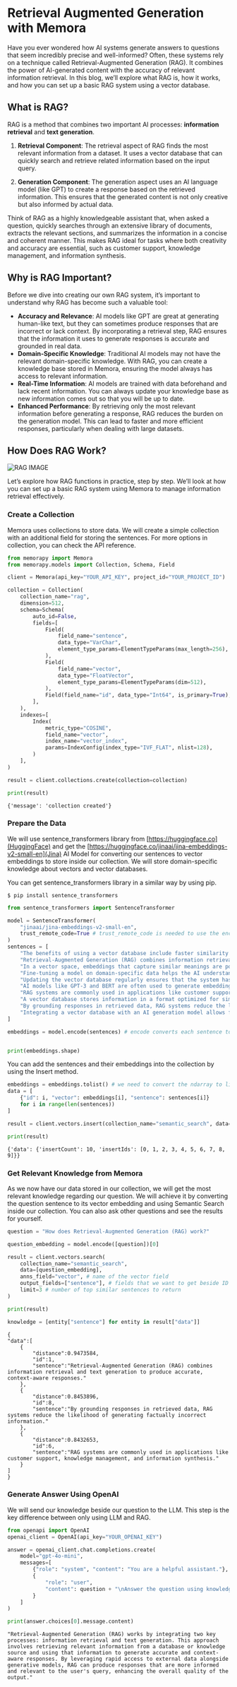 # Retrieval Augmented Generation with Memora
Have you ever wondered how AI systems generate answers to questions that seem incredibly precise and well-informed? Often, these systems rely on a technique called Retrieval-Augmented Generation (RAG). It combines the power of AI-generated content with the accuracy of relevant information retrieval. In this blog, we’ll explore what RAG is, how it works, and how you can set up a basic RAG system using a vector database.

## What is RAG?
RAG is a method that combines two important AI processes: **information retrieval** and **text generation**.

1. **Retrieval Component**: The retrieval aspect of RAG finds the most relevant information from a dataset. It uses a vector database that can quickly search and retrieve related information based on the input query.

2. **Generation Component**: The generation aspect uses an AI language model (like GPT) to create a response based on the retrieved information. This ensures that the generated content is not only creative but also informed by actual data.

Think of RAG as a highly knowledgeable assistant that, when asked a question, quickly searches through an extensive library of documents, extracts the relevant sections, and summarizes the information in a concise and coherent manner. This makes RAG ideal for tasks where both creativity and accuracy are essential, such as customer support, knowledge management, and information synthesis.

## Why is RAG Important?
Before we dive into creating our own RAG system, it’s important to understand why RAG has become such a valuable tool:

- **Accuracy and Relevance**: AI models like GPT are great at generating human-like text, but they can sometimes produce responses that are incorrect or lack context. By incorporating a retrieval step, RAG ensures that the information it uses to generate responses is accurate and grounded in real data.
- **Domain-Specific Knowledge**: Traditional AI models may not have the relevant domain-specific knowledge. With RAG, you can create a knowledge base stored in Memora, ensuring the model always has access to relevant information.
- **Real-Time Information**: AI models are trained with data beforehand and lack recent information. You can always update your knowledge base as new information comes out so that you will be up to date.  
- **Enhanced Performance**: By retrieving only the most relevant information before generating a response, RAG reduces the burden on the generation model. This can lead to faster and more efficient responses, particularly when dealing with large datasets.

## How Does RAG Work? 

![RAG IMAGE](/assets/rag.png)


Let’s explore how RAG functions in practice, step by step. We’ll look at how you can set up a basic RAG system using Memora to manage information retrieval effectively.



### Create a Collection
Memora uses collections to store data. We will create a simple collection with an additional field for storing the sentences. For more options in collection, you can check the API reference. 

```python
from memorapy import Memora
from memorapy.models import Collection, Schema, Field 

client = Memora(api_key="YOUR_API_KEY", project_id="YOUR_PROJECT_ID")

collection = Collection(
    collection_name="rag",
    dimension=512,
    schema=Schema(
        auto_id=False,
        fields=[
            Field(
                field_name="sentence",
                data_type="VarChar",
                element_type_params=ElementTypeParams(max_length=256),
            ),
            Field(
                field_name="vector",
                data_type="FloatVector",
                element_type_params=ElementTypeParams(dim=512),
            ),
            Field(field_name="id", data_type="Int64", is_primary=True),
        ],
    ),
    indexes=[
        Index(
            metric_type="COSINE",
            field_name="vector",
            index_name="vector_index",
            params=IndexConfig(index_type="IVF_FLAT", nlist=128),
        )
    ],
)

result = client.collections.create(collection=collection)

print(result)
```
    {'message': 'collection created'}

### Prepare the Data
We will use sentence_transformers library from [https://huggingface.co](HuggingFace) and get the [https://huggingface.co/jinaai/jina-embeddings-v2-small-en](Jina) AI Model for converting our sentences to vector embeddings to store inside our collection. We will store domain-specific knowledge about vectors and vector databases.

You can get sentence_transformers library in a similar way by using pip.

```shell
$ pip install sentence_transformers
```

```python
from sentence_transformers import SentenceTransformer

model = SentenceTransformer(
    "jinaai/jina-embeddings-v2-small-en", 
    trust_remote_code=True # trust_remote_code is needed to use the encode method
)
sentences = [
    "The benefits of using a vector database include faster similarity searches and the ability to handle large-scale data efficiently.",
    "Retrieval-Augmented Generation (RAG) combines information retrieval and text generation to produce accurate, context-aware responses.",
    "In a vector space, embeddings that capture similar meanings are positioned close to each other, enabling quick retrieval of relevant information.",
    "Fine-tuning a model on domain-specific data helps the AI understand the context and terminology of a particular field better.",
    "Updating the vector database regularly ensures that the system has access to the latest and most relevant information for generating responses.",
    "AI models like GPT-3 and BERT are often used to generate embeddings for transforming textual data into vectors.",
    "RAG systems are commonly used in applications like customer support, knowledge management, and information synthesis.",
    "A vector database stores information in a format optimized for similarity searches, making it ideal for retrieval tasks in AI systems.",
    "By grounding responses in retrieved data, RAG systems reduce the likelihood of generating factually incorrect information.",
    "Integrating a vector database with an AI generation model allows for dynamic, real-time responses that are informed by a large dataset."
]

embeddings = model.encode(sentences) # encode converts each sentence to its vector embedding by using jina model


print(embeddings.shape)
```
You can add the sentences and their embeddings into the collection by using the Insert method.

```python
embeddings = embeddings.tolist() # we need to convert the ndarray to list as they are not JSON serializable
data = [
    {"id": i, "vector": embeddings[i], "sentence": sentences[i]}
    for i in range(len(sentences))
]

result = client.vectors.insert(collection_name="semantic_search", data=data)

print(result)
```
    {'data': {'insertCount': 10, 'insertIds': [0, 1, 2, 3, 4, 5, 6, 7, 8, 9]}}

### Get Relevant Knowledge from Memora
As we now have our data stored in our collection, we will get the most relevant knowledge regarding our question. We will achieve it by converting the question sentence to its vector embedding and using Semantic Search inside our collection. You can also ask other questions and see the results for yourself.


```python
question = "How does Retrieval-Augmented Generation (RAG) work?"

question_embedding = model.encode([question])[0]

result = client.vectors.search(
    collection_name="semantic_search",
    data=[question_embedding],
    anns_field="vector", # name of the vector field
    output_fields=["sentence"], # fields that we want to get beside ID
    limit=3 # number of top similar sentences to return
)

print(result)

knowledge = [entity["sentence"] for entity in result["data"]]
```
    {
    "data":[
        {
            "distance":0.9473584,
            "id":1,
            "sentence":"Retrieval-Augmented Generation (RAG) combines information retrieval and text generation to produce accurate, context-aware responses."
        },
        {
            "distance":0.8453896,
            "id":8,
            "sentence":"By grounding responses in retrieved data, RAG systems reduce the likelihood of generating factually incorrect information."
        },
        {
            "distance":0.8432653,
            "id":6,
            "sentence":"RAG systems are commonly used in applications like customer support, knowledge management, and information synthesis."
        }
    ]
    }

### Generate Answer Using OpenAI
We will send our knowledge beside our question to the LLM. This step is the key difference between only using LLM and RAG.


```python
from openapi import OpenAI
openai_client = OpenAI(api_key="YOUR_OPENAI_KEY")

answer = openai_client.chat.completions.create(
    model="gpt-4o-mini",
    messages=[
        {"role": "system", "content": "You are a helpful assistant."},
        {
            "role": "user",
            "content": question + "\nAnswer the question using knowledge below:\n" + str(knowledge)
        }
    ]
)

print(answer.choices[0].message.content)
```
    "Retrieval-Augmented Generation (RAG) works by integrating two key processes: information retrieval and text generation. This approach involves retrieving relevant information from a database or knowledge source and using that information to generate accurate and context-aware responses. By leveraging rapid access to external data alongside generative models, RAG can produce responses that are more informed and relevant to the user's query, enhancing the overall quality of the output."


